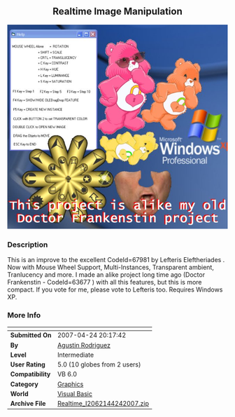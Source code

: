 ﻿<div align="center">

## Realtime Image Manipulation

<img src="PIC20074242255196620.jpg">
</div>

### Description

This is an improve to the excellent CodeId=67981 by Lefteris Eleftheriades . Now with Mouse Wheel Support, Multi-Instances, Transparent ambient, Tranlucency and more. I made an alike project long time ago (Doctor Frankenstin - CodeId=63677 ) with all this features, but this is more compact. If you vote for me, please vote to Lefteris too. Requires Windows XP.
 
### More Info
 


<span>             |<span>
---                |---
**Submitted On**   |2007-04-24 20:17:42
**By**             |[Agustin Rodriguez](https://github.com/Planet-Source-Code/PSCIndex/blob/master/ByAuthor/agustin-rodriguez.md)
**Level**          |Intermediate
**User Rating**    |5.0 (10 globes from 2 users)
**Compatibility**  |VB 6\.0
**Category**       |[Graphics](https://github.com/Planet-Source-Code/PSCIndex/blob/master/ByCategory/graphics__1-46.md)
**World**          |[Visual Basic](https://github.com/Planet-Source-Code/PSCIndex/blob/master/ByWorld/visual-basic.md)
**Archive File**   |[Realtime\_I2062144242007\.zip](https://github.com/Planet-Source-Code/agustin-rodriguez-realtime-image-manipulation__1-68440/archive/master.zip)








